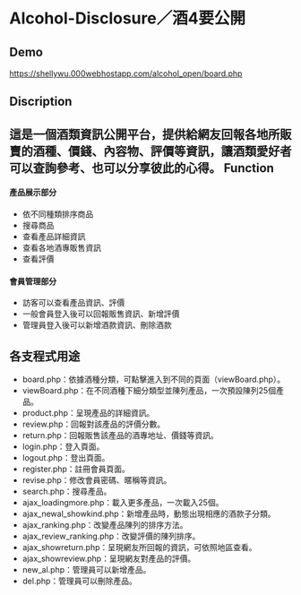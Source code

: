 # Alcohol-Disclosure／酒4要公開

Demo
---
https://shellywu.000webhostapp.com/alcohol_open/board.php

Discription
---
這是一個酒類資訊公開平台，提供給網友回報各地所販賣的酒種、價錢、內容物、評價等資訊，讓酒類愛好者可以查詢參考、也可以分享彼此的心得。
Function
---
#### 產品展示部分
  * 依不同種類排序商品
  * 搜尋商品
  * 查看產品詳細資訊
  * 查看各地酒專販售資訊
  * 查看評價
#### 會員管理部分
  * 訪客可以查看產品資訊、評價
  * 一般會員登入後可以回報販售資訊、新增評價
  * 管理員登入後可以新增酒款資訊、刪除酒款

各支程式用途
---
- board.php：依據酒種分類，可點擊進入到不同的頁面（viewBoard.php）。
- viewBoard.php：在不同酒種下細分類型並陳列產品，一次預設陳列25個產品。
- product.php：呈現產品的詳細資訊。
- review.php：回報對該產品的評價分數。
- return.php：回報販售該產品的酒專地址、價錢等資訊。
- login.php：登入頁面。
- logout.php：登出頁面。
- register.php：註冊會員頁面。
-  revise.php：修改會員密碼、暱稱等資訊。
- search.php：搜尋產品。
- ajax_loadingmore.php：載入更多產品，一次載入25個。
- ajax_newal_showkind.php：新增產品時，動態出現相應的酒款子分類。
- ajax_ranking.php：改變產品陳列的排序方法。
- ajax_review_ranking.php：改變評價的陳列排序。
- ajax_showreturn.php：呈現網友所回報的資訊，可依照地區查看。
- ajax_showreview.php：呈現網友對產品的評價。
- new_al.php：管理員可以新增產品。
- del.php：管理員可以刪除產品。
